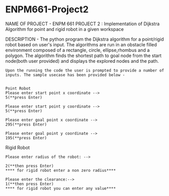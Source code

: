# ENPM661-Project2
NAME OF PROJECT - ENPM 661 PROJECT 2 : Implementation of Dijkstra Algorithm for point and rigid robot in a given workspace

DESCRIPTION - The python program the Dijkstra algorithm for a point/rigid robot based on user's input.
The algorithms are run in an obstacle filled environment composed of a rectangle, circle, ellipse,rhombus and a polygon. The algorithm finds the shortest path to goal node from the start node(both user provided) and displays the explored nodes and the path.

	Upon the running the code the user is prompted to provide a number of inputs. The sample usecase has been provided below -

	
	Point Robot
	Please enter start point x coordinate -->
	5(**press Enter)

	Please enter start point y coordinate -->
	5(**press Enter)
	
	Please enter goal point x coordinate -->
	295(**press Enter)
	
	Please enter goal point y coordinate -->
	195(**press Enter)
	
  Rigid Robot
  
	Please enter radius of the robot: -->
  
	2(**then press Enter)
	**** for rigid robot enter a non zero radius****
	
	Please enter the clearance:-->
	1(**then press Enter)
	**** for rigid robot you can enter any value****
	
	
